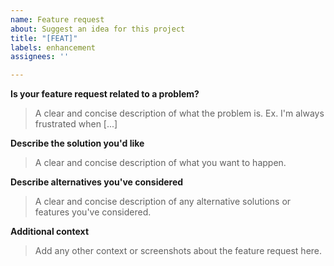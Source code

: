 ```yaml
---
name: Feature request
about: Suggest an idea for this project
title: "[FEAT]"
labels: enhancement
assignees: ''

---
```


**Is your feature request related to a problem?**
> A clear and concise description of what the problem is. Ex. I'm always frustrated when [...]

**Describe the solution you'd like**
> A clear and concise description of what you want to happen.

**Describe alternatives you've considered**
> A clear and concise description of any alternative solutions or features you've considered.

**Additional context**
> Add any other context or screenshots about the feature request here.
